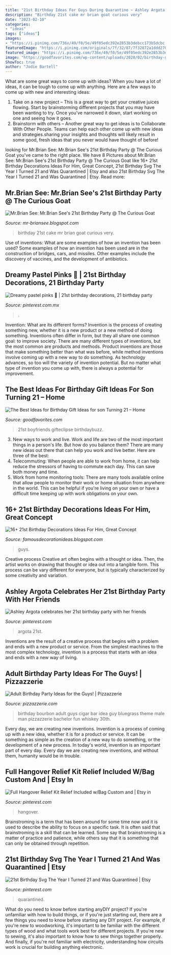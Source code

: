 ```yaml
---
title: "21st Birthday Ideas For Guys During Quarantine ~ Ashley Argota Celebrates Her 21st Birthday Party With Her Friends"
description: "Birthday 21st cake mr brian goat curious very"
date: "2023-02-10"
categories:
- "ideas"
tags: ["ideas"]
images:
- "https://i.pinimg.com/736x/49/f0/5e/49f05edc392e2853b3debcc173b5dcbc.jpg"
featuredImage: "https://i.pinimg.com/originals/7f/32/87/7f32872a1ddd27073dddbf61518efab0.jpg"
featured_image: "https://i.pinimg.com/736x/49/f0/5e/49f05edc392e2853b3debcc173b5dcbc.jpg"
image: "https://goodfavorites.com/wp-content/uploads/2020/02/birthday-gift-ideas-for-son-turning-21-lovely-19-best-gag-ts-toilet-paper-images-on-pinterest-of-birthday-gift-ideas-for-son-turning-21.jpg"
ShowToc: true
author: "Jodie Bartell"
---
```



What are some great ways to come up with ideas?
When you have a lot of ideas, it can be tough to come up with anything. Here are a few ways to come up with new and interesting ideas: 
1. Take on a new project – This is a great way to get your creative juices flowing. Start by brainstorming different projects that you may have been wanting to try. Once you’ve narrowed it down, start working on one and seeing how it goes. 
2. Brainstorm with others – Another great way to get ideas is to Collaborate With Other People. Teams can help each other come up with new ideas and strategies.sharing your insights and thoughts will likely result in some good, fresh ideas that you never would have thought of before! 

	

		
looking for Mr.Brian See: Mr.Brian See&#039;s 21st Birthday Party @ The Curious Goat you've came to the right place. We have 8 Pictures about Mr.Brian See: Mr.Brian See&#039;s 21st Birthday Party @ The Curious Goat like 16+ 21st Birthday Decorations Ideas For Him, Great Concept, 21st Birthday Svg The Year I Turned 21 and Was Quarantined | Etsy and also 21st Birthday Svg The Year I Turned 21 and Was Quarantined | Etsy. Read more:
		
    
## Mr.Brian See: Mr.Brian See&#039;s 21st Birthday Party @ The Curious Goat

<img loading=lazy src="https://1.bp.blogspot.com/-M7vnkhiYHxc/U61YFovYNPI/AAAAAAAAFPE/yS-5S2QQ6pk/s1600/IMG_7645_conew1.jpg" onerror="this.onerror=null;this.src='https://tse1.mm.bing.net/th?id=OIP.iH184T2rD1tnnplk7RzjDAHaLH&amp;pid=15.1';" alt="Mr.Brian See: Mr.Brian See&#039;s 21st Birthday Party @ The Curious Goat">

_Source: mr-briansee.blogspot.com_

>birthday 21st cake mr brian goat curious very. 

	

Use of inventions: What are some examples of how an invention has been used?
Some examples of how an invention has been used are in the construction of bridges, cars, and missiles. Other examples include the discovery of vaccines, and the development of antibiotics.

    
## Dreamy Pastel Pinks 🤩 | 21st Birthday Decorations, 21 Birthday Party

<img loading=lazy src="https://i.pinimg.com/originals/7f/32/87/7f32872a1ddd27073dddbf61518efab0.jpg" onerror="this.onerror=null;this.src='https://tse4.mm.bing.net/th?id=OIP.pIflhV5Z9frhNKIII_TyWAHaJQ&amp;pid=15.1';" alt="Dreamy pastel pinks 🤩 | 21st birthday decorations, 21 birthday party">

_Source: pinterest.com.mx_

>. 

	

Invention: What are its different forms?
Invention is the process of creating something new, whether it is a new product or a new method of doing something. Inventions often differ in form, but they all share one common goal: to improve society. There are many different types of inventions, but the most common are products and methods. Product inventions are those that make something better than what was before, while method inventions involve coming up with a new way to do something. As technology advances, so too will the variety of invention potential. But no matter what type of invention you come up with, there is always a potential for improvement.

    
## The Best Ideas For Birthday Gift Ideas For Son Turning 21 – Home

<img loading=lazy src="https://goodfavorites.com/wp-content/uploads/2020/02/birthday-gift-ideas-for-son-turning-21-lovely-19-best-gag-ts-toilet-paper-images-on-pinterest-of-birthday-gift-ideas-for-son-turning-21.jpg" onerror="this.onerror=null;this.src='https://tse4.mm.bing.net/th?id=OIP.cwihWZB_inri8w5WuZYSvAHaJ4&amp;pid=15.1';" alt="The Best Ideas for Birthday Gift Ideas for son Turning 21 – Home">

_Source: goodfavorites.com_

>21st boyfriends gifteclipse birthdaybuzz. 

	

3. New ways to work and live.
Work and life are two of the most important things in a person's life. But how do you balance them? There are many new ideas out there that can help you work and live better. Here are three of the best: 
1. Telecommuting: When people are able to work from home, it can help reduce the stressors of having to commute each day. This can save both money and time. 
2. Work from home monitoring tools: There are many tools available online that allow people to monitor their work or home situation from anywhere in the world. This can be helpful if you're living on your own or have a difficult time keeping up with work obligations on your own. 

    
## 16+ 21st Birthday Decorations Ideas For Him, Great Concept

<img loading=lazy src="https://i.pinimg.com/originals/46/0f/14/460f14f95a6483f1e4df9df91c487773.jpg" onerror="this.onerror=null;this.src='https://tse1.mm.bing.net/th?id=OIP.mQu5cPZCKvfN_U2-3PNkmwHaJ4&amp;pid=15.1';" alt="16+ 21st Birthday Decorations Ideas For Him, Great Concept">

_Source: famousdecorationideas.blogspot.com_

>guys. 

	

Creative process
Creative art often begins with a thought or idea. Then, the artist works on drawing that thought or idea out into a tangible form. This process can be vary different for everyone, but is typically characterized by some creativity and variation.

    
## Ashley Argota Celebrates Her 21st Birthday Party With Her Friends

<img loading=lazy src="https://i.pinimg.com/736x/3f/ea/0c/3fea0c0f7934162bd31c703560d9f852--st-birthday-parties-star-girl.jpg" onerror="this.onerror=null;this.src='https://tse4.mm.bing.net/th?id=OIP.8eeEBUM0H-BQKZDXwy3J0QHaHh&amp;pid=15.1';" alt="Ashley Argota celebrates her 21st birthday party with her friends">

_Source: pinterest.com_

>argota 21st. 

	

Inventions are the result of a creative process that begins with a problem and ends with a new product or service. From the simplest machines to the most complex technology, invention is a process that starts with an idea and ends with a new way of living.

    
## Adult Birthday Party Ideas For The Guys! | Pizzazzerie

<img loading=lazy src="http://pizzazzerie.com/wp-content/uploads/2015/06/bourbon-and-cigar-bar.jpg" onerror="this.onerror=null;this.src='https://tse4.mm.bing.net/th?id=OIP.eaVwhLZT9gt1yCthcm5keQHaKx&amp;pid=15.1';" alt="Adult Birthday Party Ideas for the Guys! | Pizzazzerie">

_Source: pizzazzerie.com_

>birthday bourbon adult guys cigar bar idea guy bluegrass theme male man pizzazzerie bachelor fun whiskey 30th. 

	

Every day, we are creating new inventions.
Invention is a process of coming up with a new idea, whether it is for a product or service. It can be something as simple as the creation of a new way to do something, or the development of a new process. In today's world, invention is an important part of every day. Every day we are creating new inventions, and without them, humanity would be in trouble.

    
## Full Hangover Relief Kit Relief Included W/Bag Custom And | Etsy In

<img loading=lazy src="https://i.pinimg.com/736x/49/f0/5e/49f05edc392e2853b3debcc173b5dcbc.jpg" onerror="this.onerror=null;this.src='https://tse2.mm.bing.net/th?id=OIP.o4O4r-1Bq3FLAWSno5tDWgHaFj&amp;pid=15.1';" alt="Full Hangover Relief Kit Relief Included w/Bag Custom and | Etsy in">

_Source: pinterest.com_

>hangover. 

	

Brainstroming is a term that has been around for some time now and it is used to describe the ability to focus on a specific task. It is often said that brainstroming is a skill that can be learned. Some say that brainstroming is a matter of practice and patience, while others say that it is something that can only be obtained through repetition.

    
## 21st Birthday Svg The Year I Turned 21 And Was Quarantined | Etsy

<img loading=lazy src="https://i.pinimg.com/originals/5c/f9/56/5cf956a18e5f2f267e7dcc73e947ce09.jpg" onerror="this.onerror=null;this.src='https://tse1.mm.bing.net/th?id=OIP.WZB6D2akltL6S18K-m956gHaE7&amp;pid=15.1';" alt="21st Birthday Svg The Year I Turned 21 and Was Quarantined | Etsy">

_Source: pinterest.com_

>quarantined. 

	

What do you need to know before starting anyDIY project?
If you're unfamiliar with how to build things, or if you're just starting out, there are a few things you need to know before starting any DIY project. For example, if you're new to woodworking, it's important to be familiar with the different types of wood and what tools work best for different projects. If you're new to sewing, it's also important to know how to sew things together properly. And finally, if you're not familiar with electricity, understanding how circuits work is crucial for building anything electronic.


